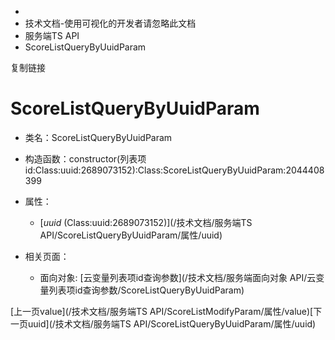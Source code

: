   * [](/)
  * 技术文档-使用可视化的开发者请忽略此文档
  * 服务端TS API
  * ScoreListQueryByUuidParam

复制链接

# ScoreListQueryByUuidParam

  * 类名：ScoreListQueryByUuidParam

  * 构造函数：constructor(列表项id:Class:uuid:2689073152):Class:ScoreListQueryByUuidParam:2044408399

  * 属性：

    * [_uuid_ (Class:uuid:2689073152)](/技术文档/服务端TS API/ScoreListQueryByUuidParam/属性/uuid)
  * 相关页面：

    * 面向对象: [云变量列表项id查询参数](/技术文档/服务端面向对象 API/云变量列表项id查询参数/ScoreListQueryByUuidParam)

[上一页value](/技术文档/服务端TS API/ScoreListModifyParam/属性/value)[下一页uuid](/技术文档/服务端TS
API/ScoreListQueryByUuidParam/属性/uuid)


